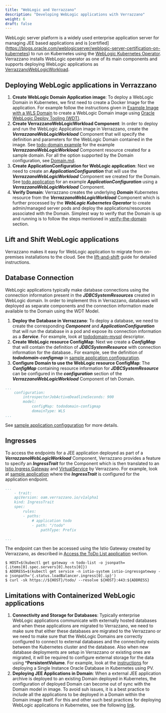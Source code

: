 ```yaml
---
title: "WebLogic and Verrazzano"
description: "Developing WebLogic applications with Verrazzano"
weight: 6
draft: false
---
```


WebLogic server platform is a widely used enterprise application server for managing JEE based applications and is [certified]
(https://blogs.oracle.com/weblogicserver/weblogic-server-certification-on-kubernetes) to run on Kubernetes using the [WebLogic Kubernetes Operator](https://github.com/oracle/weblogic-kubernetes-operator). Verrazzano installs WebLogic operator as one of its main components and supports deploying WebLogic applications as [VerrazzanoWebLogicWorkload](../../../reference/API/OAM/Workloads#verrazzanoweblogicworkload).

## Deploying WebLogic applications in Verrazzano

1. **Create WebLogic Domain Application image**: To deploy a WebLogic Domain in Kubernetes, we first need to create a Docker Image for the application. For example follow the instructions given in [Example Image with a WLS Domain](https://github.com/oracle/docker-images/tree/main/OracleWebLogic/samples/12213-domain-home-in-image-wdt) to create a WebLogic Domain image using [Oracle WebLogic Deploy Tooling (WDT)](https://github.com/oracle/weblogic-deploy-tooling).
1. **Create VerrazzanoWebLogicWorkload Component**: In order to deploy and run the WebLogic Application image in Verrazzano, create the ***VerrazzanoWebLogicWorkload*** Component that will specify the definition and parameters for the WebLogic Domain contained in the image. See [todo-domain example](../../../reference/API/OAM/Workloads#verrazzanoweblogicworkload) for the example ***VerrazzanoWebLogicWorkload*** Component resource created for a sample domain. For all the option supported by the Domain configuration, see [Domain.md](https://github.com/oracle/weblogic-kubernetes-operator/blob/main/documentation/domains/Domain.md).
1. **Create ApplicationConfiguration for WebLogic application**: Next we need to create an ***ApplicationConfiguration*** that will use the ***VerrazzanoWebLogicWorkload*** Component we created for the Domain. See [todo application](../../../samples/vz-application.yaml) for an example ***ApplicationConfiguration*** using a ***VerrazzanoWebLogicWorkload*** Component.
1. **Verify Domain**: Verrazzano creates the underlying ***Domain*** Kubernetes resource from the ***VerrazzanoWebLogicWorkload*** Component which is further processed by the ***WebLogic Kubernetes Operator*** to create admin/managed server pods and deploy the applications/resources associated with the Domain. Simplest way to verify that the Domain is up and running is to follow the steps mentioned in [verify-the-domain](https://oracle.github.io/weblogic-kubernetes-operator/samples/simple/domains/domain-home-in-image/#verify-the-domain) section.

## Lift and Shift WebLogic applications

Verrazzano makes it easy for WebLogic application to migrate from on-premises installations to the cloud. See the [lift-and-shift](../../../samples/lift-and-shift.md) guide for detailed instructions.


## Database Connection

WebLogic applications typically make database connections using the connection information present in the ***JDBCSystemResources*** created in WebLogic domain. In order to implement this in Verrazzano, databases will deployed as separate components and the connection information made available to the Domain using the WDT Model.

1. **Deploy the Database in Verrazzano**: To deploy a database, we need to create the corresponding ***Component*** and ***ApplicationConfiguration*** that will run the database in a pod and expose its connection information as a ***Service***. For example, look at [tododomain-mysql](../../../samples/mysql-oam.yaml) descriptor.
1. **Create WebLogic resource ConfigMap**: Next we create a ***ConfigMap*** that will contain the definition of ***JDBCSystemResource*** with connection information for the database.. For example, see the definition of ***tododomain-configmap*** in [sample application configguration](../../../samples/vz-application.yaml).
1. **Configure Domain to use the WebLogic resource ConfigMap**: The ***ConfigMap*** containing resource information for ***JDBCSystemResource*** can be configured in the ***configuration*** section of the ***VerrazzanoWebLogicWorkload*** Component of teh Domain.
   
```yaml
...
    configuration:
        introspectorJobActiveDeadlineSeconds: 900
        model:
            configMap: tododomain-configmap
            domainType: WLS
...
```

See [sample application configguration](../../../samples/vz-application.yaml) for more details.

## Ingresses

To access the endpoints for a JEE application deployed as part of a ***VerrazzanoWebLogicWorkload*** Component, Verrazzano provides a feature to specify an ***IngressTrait*** for the Component which is then translated to an [Istio Ingress Gateway](https://istio.io/latest/docs/reference/config/networking/gateway/) and [VirtualService](https://istio.io/latest/docs/reference/config/networking/virtual-service/) by Verrazzano. For example, look at [sample application](../../../samples/vz-application.yaml) where the ***IngressTrait*** is configured for the application endpoint.

```yaml
...
    - trait:
    apiVersion: oam.verrazzano.io/v1alpha1
    kind: IngressTrait
    spec:
        rules:
        - paths:
            # application todo
            - path: "/todo"
                pathType: Prefix

...
```

The endpoint can then be accessed using the Istio Gateway created by Verrazzano, as described in [Access the ToDo List application](../../../samples/todo-list.md) section.

```
$ HOST=$(kubectl get gateway -n todo-list -o jsonpath={.items[0].spec.servers[0].hosts[0]})
$ ADDRESS=$(kubectl get service -n istio-system istio-ingressgateway -o jsonpath='{.status.loadBalancer.ingress[0].ip}')
$ curl -sk https://${HOST}/todo/ --resolve ${HOST}:443:${ADDRESS}
```

## Limitations with Containerized WebLogic applications

1. **Connectivity and Storage for Databases**: Typically enterprise WebLogic applications communicate with externally hosted databases and when these applications are migrated to Verrazzano, we need to make sure that either these databases are migrated to the Verrazzano or we need to make sure that the WebLogic Domains are correctly configured to connect to external databases and the connectivity exists between the Kubernetes cluster and the database. Also when new database deployments are setup in Verrazzano or existing ones are migrated, it will be required to configure external storage for the data using ***PersistentVolume**. For example, look at the [instructions](https://github.com/oracle/docker-images/blob/main/OracleDatabase/SingleInstance/helm-charts/oracle-db/README.md) for deploying a Single Instance Oracle Database in Kubernetes using PV.
1. **Deploying JEE Applications in Domain**: When a external JEE application archive is deployed to an existing Domain deployed in Kubernetes, the configuration of deployed Domain can become out of sync with the Domain model in image. To avoid suh issues, it is a best practice to include all the applications to be deployed in a Domain within the Domain image itself. For this and other such best practices for deploying WebLogic applications in Kubernetes, see the following [link](https://blogs.oracle.com/weblogicserver/best-practices-for-application-deployment-on-weblogic-server-running-on-kubernetes-v2).





